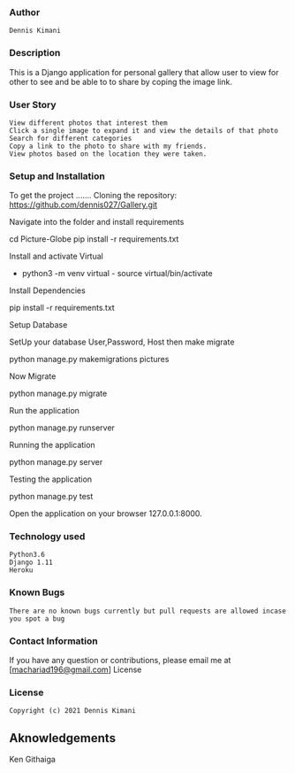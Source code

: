 ### Author

    Dennis Kimani

### Description

This is a Django application for personal gallery that allow user to view for other to see and be able to to share by coping the image link.

### User Story

    View different photos that interest them
    Click a single image to expand it and view the details of that photo
    Search for different categories
    Copy a link to the photo to share with my friends.
    View photos based on the location they were taken.

### Setup and Installation

To get the project .......
Cloning the repository:
https://github.com/dennis027/Gallery.git

Navigate into the folder and install requirements

cd Picture-Globe pip install -r requirements.txt 

Install and activate Virtual

- python3 -m venv virtual - source virtual/bin/activate  

Install Dependencies

pip install -r requirements.txt 

Setup Database

SetUp your database User,Password, Host then make migrate

python manage.py makemigrations pictures 

Now Migrate

python manage.py migrate 

Run the application

python manage.py runserver 

Running the application

python manage.py server 

Testing the application

python manage.py test 

Open the application on your browser 127.0.0.1:8000.
### Technology used

    Python3.6
    Django 1.11
    Heroku

### Known Bugs

    There are no known bugs currently but pull requests are allowed incase you spot a bug

### Contact Information

If you have any question or contributions, please email me at [machariad196@gmail.com]
License

### License
    Copyright (c) 2021 Dennis Kimani

## Aknowledgements
 Ken Githaiga